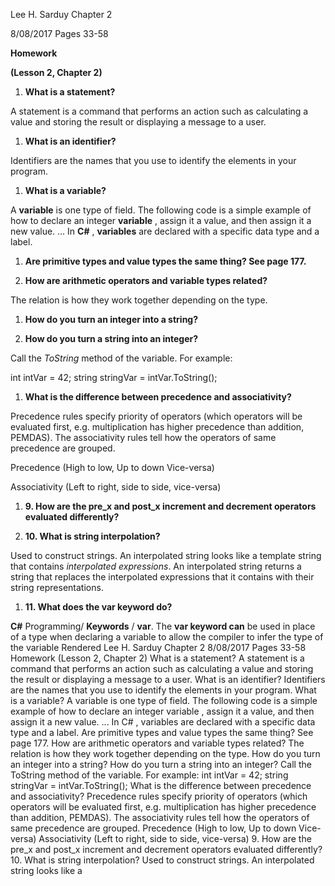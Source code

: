 Lee H. Sarduy                                                                                                             Chapter 2

8/08/2017                                                                                                                    Pages 33-58

**Homework**

**(Lesson 2, Chapter 2)**

1. **What is a statement?**

A statement is a command that performs an action such as calculating a value and storing the result or displaying a message to a user.

1. **What is an identifier?**

Identifiers are the names that you use to identify the elements in your program.

1. **What is a variable?**

A **variable** is one type of field. The following code is a simple example of how to declare an integer **variable** , assign it a value, and then assign it a new value. ... In **C#** , **variables** are declared with a specific data type and a label.

1. **Are primitive types and value types the same thing? See page 177.**

1. **How are arithmetic operators and variable types related?**

The relation is how they work together depending on the type.

1. **How do you turn an integer into a string?**

1. **How do you turn a string into an integer?**

Call the _ToString_ method of the variable. For example:

int intVar = 42; string stringVar = intVar.ToString();

1. **What is the difference between precedence and associativity?**

Precedence rules specify priority of operators (which operators will be evaluated first, e.g. multiplication has higher precedence than addition, PEMDAS). The associativity rules tell how the operators of same precedence are grouped.

Precedence (High to low, Up to down Vice-versa)

Associativity (Left to right, side to side, vice-versa)

1. **9. How are the pre\_x and post\_x increment and decrement operators evaluated differently?**

1. **10. What is string interpolation?**

Used to construct strings. An interpolated string looks like a template string that contains _interpolated expressions_. An interpolated string returns a string that replaces the interpolated expressions that it contains with their string representations.

1. **11. What does the var keyword do?**

**C#** Programming/ **Keywords** / **var**. The **var keyword can** be used in place of a type when declaring a variable to allow the compiler to infer the type of the variable
Rendered
Lee H. Sarduy Chapter 2
8/08/2017 Pages 33-58
Homework
(Lesson 2, Chapter 2)
What is a statement?
A statement is a command that performs an action such as calculating a value and storing the result or displaying a message to a user.
What is an identifier?
Identifiers are the names that you use to identify the elements in your program.
What is a variable?
A variable is one type of field. The following code is a simple example of how to declare an integer variable , assign it a value, and then assign it a new value. ... In C# , variables are declared with a specific data type and a label.
Are primitive types and value types the same thing? See page 177.
How are arithmetic operators and variable types related?
The relation is how they work together depending on the type.
How do you turn an integer into a string?
How do you turn a string into an integer?
Call the ToString method of the variable. For example:
int intVar = 42; string stringVar = intVar.ToString();
What is the difference between precedence and associativity?
Precedence rules specify priority of operators (which operators will be evaluated first, e.g. multiplication has higher precedence than addition, PEMDAS). The associativity rules tell how the operators of same precedence are grouped.
Precedence (High to low, Up to down Vice-versa)
Associativity (Left to right, side to side, vice-versa)
9. How are the pre_x and post_x increment and decrement operators evaluated differently?
10. What is string interpolation?
Used to construct strings. An interpolated string looks like a 
